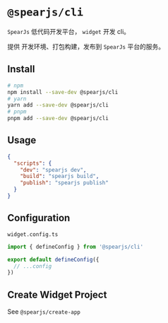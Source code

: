 # `@spearjs/cli`

`SpearJs` 低代码开发平台， `widget` 开发 cli。

提供 开发环境、打包构建，发布到 `SpearJs` 平台的服务。

## Install

```sh
# npm
npm install --save-dev @spearjs/cli
# yarn
yarn add --save-dev @spearjs/cli
# pnpm
pnpm add --save-dev @spearjs/cli
```

## Usage

```json
{
  "scripts": {
    "dev": "spearjs dev",
    "build": "spearjs build",
    "publish": "spearjs publish"
  }
}
```

## Configuration

`widget.config.ts`

```ts
import { defineConfig } from '@spearjs/cli'

export default defineConfig({
  // ...config
})
```

## Create Widget Project

See `@spearjs/create-app`
